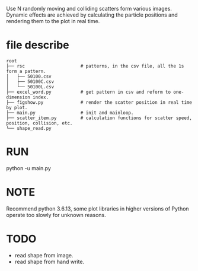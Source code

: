 Use N randomly moving and colliding scatters form various images. Dynamic effects are achieved by calculating the particle positions and rendering them to the plot in real time.

# file describe
```
root
├── rsc                     # patterns, in the csv file, all the 1s form a pattern.
│   ├── 50100.csv
│   ├── 50100C.csv
│   └── 50100L.csv
├── excel_word.py           # get pattern in csv and reform to one-dimension index. 
├── figshow.py              # render the scatter position in real time by plot.
├── main.py                 # init and mainloop.
├── scatter_item.py         # calculation functions for scatter speed, position, collision, etc.
└── shape_read.py
```

# RUN
python -u main.py

# NOTE
Recommend python 3.6.13, some plot libraries in higher versions of Python operate too slowly for unknown reasons.

# TODO
- read shape from image.
- read shape from hand write.
